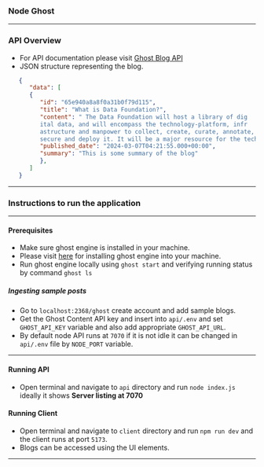 ### Node Ghost
---
### API Overview

* For API documentation please visit [Ghost Blog API ](https://documenter.getpostman.com/view/27033319/2sA2xfZZ1v)
* JSON structure representing the blog.

```json
   {
      "data": [
      {
         "id": "65e940a8a8f0a31b0f79d115",
         "title": "What is Data Foundation?",
         "content": " The Data Foundation will host a library of dig
         ital data, and will encompass the technology-platform, infr
         astructure and manpower to collect, create, curate, annotate, 
         secure and deploy it. It will be a major resource for the technology community",
         "published_date": "2024-03-07T04:21:55.000+00:00",
         "summary": "This is some summary of the blog"
         },
      ]
   }
```


---
### Instructions to run the application

---
#### Prerequisites

* Make sure ghost engine is installed in your machine.
* Please visit [here](https://ghost.org/docs/install/) for installing ghost engine into your machine.
* Run ghost engine locally using `ghost start` and verifying running status by command `ghost ls`
##### Ingesting sample posts

* Go to `localhost:2368/ghost` create account and add sample blogs.
* Get the Ghost Content API key and insert into `api/.env` and set `GHOST_API_KEY` variable and also add appropriate `GHOST_API_URL`.
* By default node API runs at `7070` if it is not idle it can be changed in `api/.env` file by `NODE_PORT` variable.

---
#### Running API

* Open terminal and navigate to `api` directory and run `node index.js` ideally it shows
**Server listing at 7070**

#### Running Client

* Open terminal and navigate to `client` directory and run `npm run dev` and the client runs at port `5173`.
* Blogs can be accessed using the UI elements.

---
